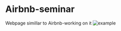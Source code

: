 # Airbnb-seminar
Webpage simillar to Airbnb-working on it
![example](http://picpaste.com/pics/web-preview-llFxw2s7.1497637387.PNG)

